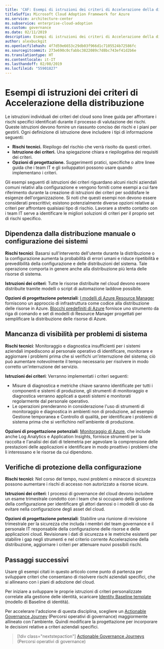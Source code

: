```yaml
---
title: 'CAF: Esempi di istruzioni dei criteri di Accelerazione della distribuzione'
titleSuffix: Microsoft Cloud Adoption Framework for Azure
ms.service: architecture-center
ms.subservice: enterprise-cloud-adoption
ms.custom: governance
ms.date: 02/11/2019
description: Esempi di istruzioni dei criteri di Accelerazione della distribuzione
author: alexbuckgit
ms.openlocfilehash: 4f7d59e6653c29db03f966d1c7105524b72586fc
ms.sourcegitcommit: 273e690c0cfabbc3822089c7d8bc743ef41d2b6e
ms.translationtype: HT
ms.contentlocale: it-IT
ms.lasthandoff: 02/08/2019
ms.locfileid: "55901827"
---
```

# <a name="deployment-acceleration-sample-policy-statements"></a>Esempi di istruzioni dei criteri di Accelerazione della distribuzione

Le istruzioni individuali dei criteri del cloud sono linee guida per affrontare i rischi specifici identificati durante il processo di valutazione dei rischi. Queste istruzioni devono fornire un riassunto conciso dei rischi e i piani per gestirli. Ogni definizione di istruzione deve includere i tipi di informazione seguenti:

- **Rischi tecnici.** Riepilogo del rischio che verrà risolto da questi criteri.
- **Istruzione dei criteri.** Una spiegazione chiara e riepilogativa dei requisiti dei criteri.
- **Opzioni di progettazione.** Suggerimenti pratici, specifiche o altre linee guida che i team IT e gli sviluppatori possono usare quando implementano i criteri.

Gli esempi seguenti di istruzioni dei criteri riguardano alcuni rischi aziendali comuni relativi alla configurazione e vengono forniti come esempi a cui fare riferimento durante la creazione di istruzioni dei criteri per soddisfare le esigenze dell'organizzazione. Si noti che questi esempi non devono essere considerati prescrittivi; esistono potenzialmente diverse opzioni relative ai criteri per affrontare qualsiasi tipo di rischio. Lavorare a stretto contatto con i team IT serve a identificare le migliori soluzioni di criteri per il proprio set di rischi specifico.

## <a name="reliance-on-manual-deployment-or-configuration-of-systems"></a>Dipendenza dalla distribuzione manuale o configurazione dei sistemi

**Rischi tecnici**: Basarsi sull'intervento dell'utente durante la distribuzione o la configurazione aumenta la probabilità di errori umani e riduce ripetibilità e prevedibilità della configurazione e delle distribuzioni del sistema. Tale operazione comporta in genere anche alla distribuzione più lenta delle risorse di sistema.

**Istruzioni dei criteri**: Tutte le risorse distribuite nel cloud devono essere distribuite tramite modelli o script di automazione laddove possibile.

**Opzioni di progettazione potenziali**: [I modelli di Azure Resource Manager](/azure/azure-resource-manager/resource-group-overview#template-deployment) forniscono un approccio di infrastruttura come codice alla distribuzione delle risorse in Azure. [Blocchi predefiniti di Azure](https://github.com/mspnp/template-building-blocks/wiki) fornisce uno strumento da riga di comando e set di modelli di Resource Manager progettati per semplificare la distribuzione delle risorse di Azure.

## <a name="lack-of-visibility-into-system-issues"></a>Mancanza di visibilità per problemi di sistema

**Rischi tecnici**: Monitoraggio e diagnostica insufficienti per i sistemi aziendali impediscono al personale operativo di identificare, monitorare e aggiornare i problemi prima che si verifichi un'interruzione del sistema; ciò può aumentare notevolmente il tempo necessario per risolvere in modo corretto un'interruzione del servizio.

**Istruzioni dei criteri**: Verranno implementati i criteri seguenti:

- Misure di diagnostica e metriche chiave saranno identificate per tutti i componenti e sistemi di produzione, gli strumenti di monitoraggio e diagnostica verranno applicati a questi sistemi e monitorati regolarmente dal personale operativo.
- Le operazioni prenderanno in considerazione l'uso di strumenti di monitoraggio e diagnostica in ambienti non di produzione, ad esempio Gestione temporanea e Controllo di qualità, per identificare i problemi di sistema prima che si verifichino nell'ambiente di produzione.

**Opzioni di progettazione potenziali**: [Monitoraggio di Azure](/azure/azure-monitor/), che include anche Log Analytics e Application Insights, fornisce strumenti per la raccolta e l'analisi dei dati di telemetria per agevolare la comprensione delle prestazioni delle applicazioni e identificare in modo proattivo i problemi che li interessano e le risorse da cui dipendono.

## <a name="configuration-security-reviews"></a>Verifiche di protezione della configurazione

**Rischi tecnici**: Nel corso del tempo, nuovi problemi o minacce di sicurezza possono aumentare i rischi di accesso non autorizzato a risorse sicure.

**Istruzioni dei criteri**: I processi di governance del cloud devono includere un esame trimestrale condotto con i team che si occupano della gestione della configurazione per identificare gli attori dannosi o i modelli di uso da evitare nella configurazione degli asset del cloud.

**Opzioni di progettazione potenziali**: Stabilire una riunione di revisione trimestrale per la sicurezza che includa i membri del team governance e il personale IT responsabile della configurazione delle risorse e delle applicazioni cloud. Revisionare i dati di sicurezza e le metriche esistenti per stabilire i gap negli strumenti e nel criterio corrente Accelerazione della distribuzione, aggiornare i criteri per attenuare nuovi possibili rischi.

## <a name="next-steps"></a>Passaggi successivi

Usare gli esempi citati in questo articolo come punto di partenza per sviluppare criteri che consentano di risolvere rischi aziendali specifici, che si allineano con i piani di adozione del cloud.

Per iniziare a sviluppare le proprie istruzioni di criteri personalizzate correlate alla gestione delle identità, scaricare [Identity Baseline template](template.md) (modello di Baseline di identità).

Per accelerare l'adozione di questa disciplina, scegliere un [Actionable Governance Journey](../journeys/overview.md) (Percorsi operativi di governance) maggiormente allineato con l'ambiente. Quindi modificare la progettazione per incorporare le decisioni relative a criteri aziendali specifici.

> [!div class="nextstepaction"]
> [Actionable Governance Journeys](../journeys/overview.md) (Percorsi operativi di governance)